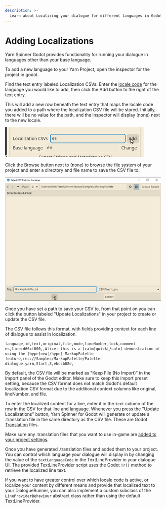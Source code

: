 ```yaml
---
description: >-
  Learn about Localizing your dialogue for different languages in Godot.
---
```


# Adding Localizations 

Yarn Spinner Godot provides functionality for running your dialogue in languages other than your base language. 

To add a new language to your Yarn Project, open the inspector for the project in godot. 

Find the text entry labeled Localization CSVs. Enter the [locale code](https://docs.godotengine.org/en/stable/tutorials/i18n/locales.html) for the language you would like to add, then click the Add button to the right of the text entry. 

This will add a new row beneath the text entry that maps the locale code you added to a path where the localization CSV file will be stored. Initially, there will be no value for the path, and the inspector will display (none) next to the new locale. 

![Adding a New Locale](../../../.gitbook/assets/YarnSpinner-Godot-add-locale.png)

Click the Browse button next to (none) to browse the file system of your project and enter a directory and file name to save the CSV file to.  

![Choosing a Path to Save Your CSV File](../../../.gitbook/assets/YarnSpinner-Godot-select-localization-csv-path.png)

Once you have set a path to save your CSV to, from that point on you can click the button labeled "Update Localizations" in your project to create or update the CSV file. 

The CSV file follows this format, with fields providing context for each line of dialogue to assist in localization. 
```csv
language,id,text,original,file,node,lineNumber,lock,comment
es,line:d66cf000,,Alice: this is a [calm]quick[/calm] demonstration of using the [hype]new[/hype] MarkupPalette feature,res://Samples/MarkupPalette/Palette-dialogue.yarn,Start,3,ebccb08d,
```

By default, the CSV file will be marked as "Keep File (No Import)" in the Import panel of the Godot editor. Make sure to keep this import preset setting, because the CSV format does not match Godot's default localization CSV format due to the additional context columns like original, lineNumber, and file. 

To enter the localized content for a line, enter it in the `text` column of the row in the CSV for that line and language. Whenever you press the "Update Localizations" button, Yarn Spinner for Godot will generate or update a .translation file in the same directory as the CSV file. These are Godot [Translation](https://docs.godotengine.org/en/stable/classes/class_translation.html) files. 

Make sure any .translation files that you want to use in-game are [added to your project settings](https://docs.godotengine.org/en/stable/tutorials/i18n/internationalizing_games.html#configuring-the-imported-translation).

Once you have generated .translation files and added them to your project. You can control which language your dialogue will display in by changing the value of the `textLanguageCode` in the TextLineProvider in your dialogue UI.  The provided TextLineProvider script uses the Godot `Tr()` method to retrieve the localized line text.

If you want to have greater control over which locale code is active, or localize your content by different means and provide that localized text to your DialogueRunner, you can also implement a custom subclass of the `LineProviderBehaviour` abstract class rather than using the default TextLineProvider. 
